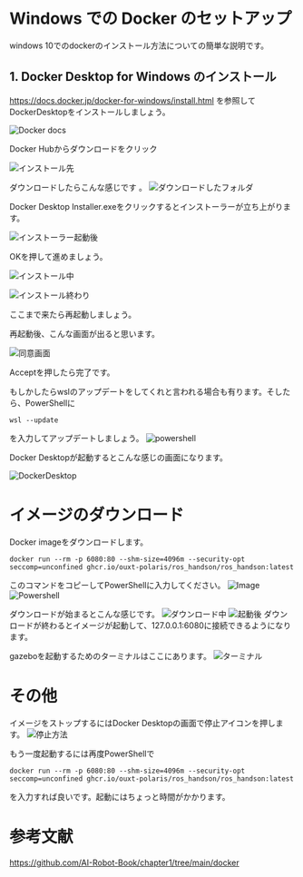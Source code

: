 # Windows での Docker のセットアップ

windows 10でのdockerのインストール方法についての簡単な説明です。

## 1. Docker Desktop for Windows のインストール

https://docs.docker.jp/docker-for-windows/install.html
を参照してDockerDesktopをインストールしましょう。

![Docker docs](images/docker_install_for_windows/1.PNG)

Docker Hubからダウンロードをクリック

![インストール先](images/docker_install_for_windows/2.PNG)

ダウンロードしたらこんな感じです
。
![ダウンロードしたフォルダ](images/docker_install_for_windows/3.PNG)

Docker Desktop Installer.exeをクリックするとインストーラーが立ち上がります。

![インストーラー起動後](images/docker_install_for_windows/4.PNG)

OKを押して進めましょう。

![インストール中](images/docker_install_for_windows/5.PNG)

![インストール終わり](images/docker_install_for_windows/6.PNG)

ここまで来たら再起動しましょう。

再起動後、こんな画面が出ると思います。

![同意画面](images/docker_install_for_windows/7.PNG)

Acceptを押したら完了です。

もしかしたらwslのアップデートをしてくれと言われる場合も有ります。そしたら、PowerShellに

```
wsl --update
```

を入力してアップデートしましょう。
![powershell](images/docker_install_for_windows/8.PNG)

Docker Desktopが起動するとこんな感じの画面になります。

![DockerDesktop](images/docker_install_for_windows/10.PNG)

# イメージのダウンロード

Docker imageをダウンロードします。

```
docker run --rm -p 6080:80 --shm-size=4096m --security-opt seccomp=unconfined ghcr.io/ouxt-polaris/ros_handson/ros_handson:latest
```

このコマンドをコピーしてPowerShellに入力してください。
![Image](images/docker_install_for_windows/11.PNG)
![Powershell](images/docker_install_for_windows/12.PNG)

ダウンロードが始まるとこんな感じです。
![ダウンロード中](images/docker_install_for_windows/13.PNG)
![起動後](images/docker_install_for_windows/14.PNG)
ダウンロードが終わるとイメージが起動して、127.0.0.1:6080に接続できるようになります。

gazeboを起動するためのターミナルはここにあります。
![ターミナル](images/docker_install_for_windows/16.PNG)

# その他

イメージをストップするにはDocker Desktopの画面で停止アイコンを押します。
![停止方法](images/docker_install_for_windows/17.PNG)

もう一度起動するには再度PowerShellで

```
docker run --rm -p 6080:80 --shm-size=4096m --security-opt seccomp=unconfined ghcr.io/ouxt-polaris/ros_handson/ros_handson:latest
```

を入力すれば良いです。起動にはちょっと時間がかかります。

# 参考文献

https://github.com/AI-Robot-Book/chapter1/tree/main/docker
